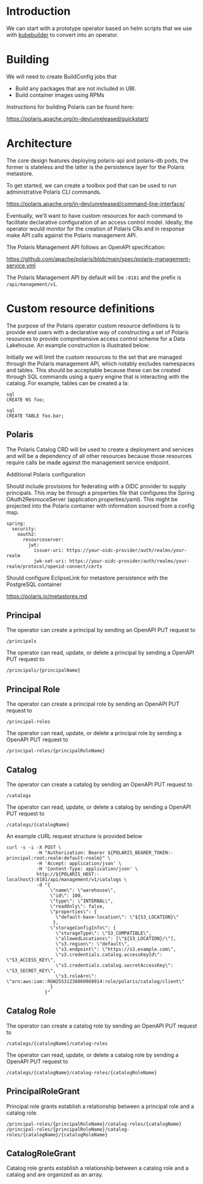 # Introduction

We can start with a prototype operator based on helm scripts that we use with [kubebuilder](https://github.com/kubernetes-sigs/kubebuilder) to convert into an operator.

# Building

We will need to create BuildConfig jobs that

* Build any packages that are not included in UBI.
* Build container images using RPMs

Instructions for building Polaris can be found here:

https://polaris.apache.org/in-dev/unreleased/quickstart/

# Architecture

The core design features deploying polaris-api and polaris-db pods, the former is stateless and the latter is the persistence layer for the Polaris metastore.

To get started, we can create a toolbox pod that can be used to run administrative Polaris CLI commands.

https://polaris.apache.org/in-dev/unreleased/command-line-interface/

Eventually, we'll want to have custom resources for each command to facilitate declarative configuration of an access control model. Ideally, the operator would monitor for the creation of Polaris CRs and in response make API calls against the Polaris management API.

The Polaris Management API follows an OpenAPI specification:

https://github.com/apache/polaris/blob/main/spec/polaris-management-service.yml

The Polaris Management API by default will be `:8181` and the prefix is `/api/management/v1`.

# Custom resource definitions

The purpose of the Polaris operator custom resource definitions is to provide end users with a declarative way of constructing a set of Polaris resources to provide comprehensive access control scheme for a Data Lakehouse. An example construction is illustrated below:
 
Initially we will limit the custom resources to the set that are managed through the Polaris management API, which notably excludes namespaces and tables. This should be acceptable because these can be created through SQL commands using a query engine that is interacting with the catalog. For example, tables can be created a la:

```
sql
CREATE NS foo;
```
```
sql
CREATE TABLE foo.bar;
```

## Polaris

The Polaris Catalog CRD will be used to create a deployment and services and will be a dependency of all other resources because those resources require calls be made against the management service endpoint.

Additional Polaris configuration

Should include provisions for federating with a OIDC provider to supply principals. This may be through a properties file that configures the Spring OAuth2ResrouceServer (application.properties/yaml). This might be projected into the Polaris container with information sourced from a config map.

```
spring:
  security:
    oauth2:
      resourceserver:
        jwt:
          issuer-uri: https://your-oidc-provider/auth/realms/your-realm
          jwk-set-uri: https://your-oidc-provider/auth/realms/your-realm/protocol/openid-connect/certs
```

Should configure EclipseLink for metastore persistence with the PostgreSQL container

https://polaris.io/metastores.md

## Principal

The operator can create a principal by sending an OpenAPI PUT request to

`/principals`

The operator can read, update, or delete a principal by sending a OpenAPI PUT request to

`/principals/{principalName}`

## Principal Role

The operator can create a principal role by sending an OpenAPI PUT request to

`/principal-roles`

The operator can read, update, or delete a principal role by sending a OpenAPI PUT request to

`/principal-roles/{principalRoleName}`

## Catalog

The operator can create a catalog by sending an OpenAPI PUT request to

`/catalogs`

The operator can read, update, or delete a catalog by sending a OpenAPI PUT request to

`/catalogs/{catalogName}`

An example cURL request structure is provided below

```
curl -s -i -X POST \
           -H "Authorization: Bearer ${POLARIS_BEARER_TOKEN:-principal:root;realm:default-realm}" \
           -H 'Accept: application/json' \
           -H 'Content-Type: application/json' \
           http://${POLARIS_HOST:-localhost}:8181/api/management/v1/catalogs \
           -d "{
                \"name\": \"warehouse\",
                \"id\": 100,
                \"type\": \"INTERNAL\",
                \"readOnly\": false,
                \"properties\": {
                  \"default-base-location\": \"${S3_LOCATION}\"
                 },
                \"storageConfigInfo\": {
                  \"storageType\": \"S3_COMPATIBLE\",
                  \"allowedLocations\": [\"${S3_LOCATION}/\"],
                  \"s3.region\": \"default\",
                  \"s3.endpoint\": \"https://s3.example.com\",
                  \"s3.credentials.catalog.accessKeyId\": \"S3_ACCESS_KEY\",
                  \"s3.credentials.catalog.secretAccessKey\": \"S3_SECRET_KEY\",
                  \"s3.roleArn\": \"arn:aws:iam::RGW25531238860968914:role/polaris/catalog/client\"
                }
              }"
````

## Catalog Role

The operator can create a catalog role by sending an OpenAPI PUT request to

`/catalogs/{catalogName}/catalog-roles`

The operator can read, update, or delete a catalog role by sending a OpenAPI PUT request to

`/catalogs/{catalogName}/catalog-roles/{catalogRoleName}`

## PrincipalRoleGrant

Principal role grants establish a relationship between a principal role and a catalog role.

`/principal-roles/{principalRoleName}/catalog-roles/{catalogName}`
`/principal-roles/{principalRoleName}/catalog-roles/{catalogName}/{catalogRoleName}`

## CatalogRoleGrant

Catalog role grants establish a relationship between a catalog role and a catalog and are organized as an array.

